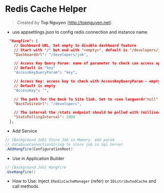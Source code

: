 ﻿# Redis Cache Helper
> Created by **Top Nguyen** (http://topnguyen.net)

- use appsettings.json to config redis connection and instance name
```json
  "Hangfire": {
    // Dashboard URL, Set empty to disable dashboard feature
    // Start with "/" but end with "<empty>", default is "/developers/job"
    "DashboardUrl": "/developers/job",

    // Access Key Query Param: name of parameter to check can access api document or not
    // Default is "key"
    "AccessKeyQueryParam": "key",

    // Access Key: access key to check with AccessKeyQueryParam - empty is allow annonymous
    // Default is empty
    "AccessKey": "",

    // The path for the Back To Site link. Set to <see langword="null" /> in order to hide the Back To Site link. Default is "/"
    "BackToSiteUrl": "/developers",

    // The interval the /stats endpoint should be polled with (milliseconds). Default is 2000
    "StatsPollingInterval": 2000
  },
```

- Add Service
```csharp
// [Background Job] Store Job in Memory. Add param
// databaseConnectionString to store job in Sql Server
.AddHangfire(ConfigurationRoot)
```

- Use in Application Builder 
```csharp
// [Background Job] Hangfire
.UseHangfire()
```

- How to Use: Inject `IRedisCacheManager` (refer) or `IDistributedCache` and call methods.
